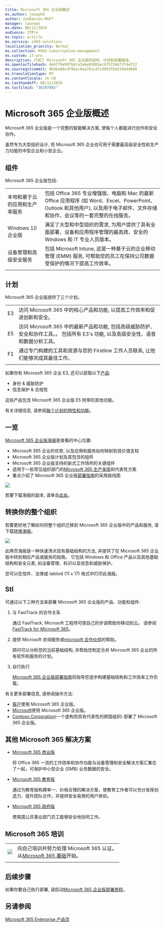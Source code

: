 ```yaml
---
title: Microsoft 365 企业版概述
ms.author: josephd
author: JoeDavies-MSFT
manager: laurawi
ms.date: 08/12/2019
audience: ITPro
ms.topic: article
ms.service: o365-solutions
localization_priority: Normal
ms.collection: M365-subscription-management
ms.custom: it-pro
description: 介绍了 Microsoft 365 企业版的组件、计划和部署路径。
ms.openlocfilehash: de67f9e99fbb7a3a6e85001ec675f16672f4ef22
ms.sourcegitcommit: 86dba00cd786ac8ea761cdfcd85dfbd33e64d088
ms.translationtype: MT
ms.contentlocale: zh-CN
ms.lasthandoff: 08/12/2019
ms.locfileid: "36297892"
---
```

# <a name="microsoft-365-enterprise-overview"></a>Microsoft 365 企业版概述

Microsoft 365 企业版是一个完整的智能解决方案, 使每个人都能进行创作和安全协作。 

虽然专为大型组织设计, 但 Microsoft 365 企业也可用于需要最高级安全性和生产力功能的中型企业和小型企业。 

## <a name="components"></a>组件

Microsoft 365 企业版包括:

|||
|:-------|:-----|
| 本地和基于云的应用和生产率服务 | 包括 Office 365 专业增强版、电脑和 Mac 的最新 Office 应用程序 (如 Word、Excel、PowerPoint、Outlook 和其他用户), 以及用于电子邮件、文件存储和协作、会议等的一套完整的在线服务。 |
| Windows 10 企业版 | 满足了大型和中型组织的需求, 为用户提供了具有全面部署、设备和应用程序管理的最高效、安全的 Windows 和 IT 专业人员版本。 |
| 设备管理和高级安全服务 | 包括 Microsoft Intune, 这是一种基于云的企业移动管理 (EMM) 服务, 可帮助您的员工在保持公司数据受保护的情况下提高工作效率。 |
|||

## <a name="plans"></a>计划

Microsoft 365 企业版提供了三个计划。

|||
|:-------|:-----|
| E3 | 访问 Microsoft 365 中的核心产品和功能, 以提高工作效率和促进创新和安全。 |
| E5 | 访问 Microsoft 365 中的最新产品和功能, 包括高级威胁防护、安全和协作工具。。 包括所有 E3's 功能, 以及高级安全性、语音和数据分析工具。 |
| F1 | 通过专门构建的工具和资源与您的 Firstline 工作人员联系, 让他们能够完成其最佳工作。 |
|||

如果你有 Microsoft 365 企业 E3, 还可以获取以下[产品](https://www.microsoft.com/microsoft-365/blog/2019/01/02/introducing-new-advanced-security-and-compliance-offerings-for-microsoft-365/):

- 身份 & 威胁防护
- 信息保护 & 合规性

这些产品包含 Microsoft 365 企业版 E5 附带的其他功能。

有关详细信息, 请参阅[每个计划的特性和功能](https://www.microsoft.com/microsoft-365/compare-all-microsoft-365-plans)。

## <a name="at-a-glance"></a>一览

[Microsoft 365 企业版海报](http://aka.ms/m365eposter)是查看的中心位置:

- Microsoft 365 企业的优势, 以及应用和服务如何映射到其价值支柱
- Microsoft 365 企业版计划及其包含的组件 
- Microsoft 365 企业版支持的新式工作场所的关键组件
- 适用于一些常见组织部门的[Microsoft 365 生产率库](https://www.microsoft.com/microsoft-365/success/)和代表性方案
- 重点介绍了 Microsoft 365 企业版[部署指南](deploy-microsoft-365-enterprise.md)的采用路线图

![](./media/m365-poster/m365e-poster.png)

若要下载海报的副本, 请单击[此处](https://github.com/MicrosoftDocs/microsoft-365-docs/raw/public/microsoft-365/enterprise/media/Microsoft365Enterprise.pdf)。


## <a name="transition-your-entire-organization"></a>转换你的整个组织

若要更好地了解如何将整个组织迁移到 Microsoft 365 企业版中的产品和服务, 请下载[转换海报](https://github.com/MicrosoftDocs/microsoft-365-docs/raw/public/microsoft-365/enterprise/media/deploy-microsoft-365-enterprise/transitionorgtom365.pdf)。

![](./media/deploy-microsoft-365-enterprise/TransitionOrgToM365.png)

此两页海报是一种快速清点现有基础结构的方法, 并提供了在 Microsoft 365 企业版中转到相应产品或服务的指南。 它包括 Windows 和 Office 产品以及其他基础结构和安全元素, 如设备管理、标识以及信息和威胁保护。

您可以在信件、法律或 tabloid (11 x 17) 格式中打印此海报。

## <a name="deploying"></a>Stl

可通过以下三种方法来部署 Microsoft 365 企业版的产品、功能和组件:

1. 与 FastTrack 的合作关系
  
   通过 FastTrack, Microsoft 工程师可按自己的步调帮助你移动到云。 请参阅 [FastTrack for Microsoft 365](https://fasttrack.microsoft.com/microsoft365)。
  
2. 提供 Microsoft 咨询服务或[microsoft 合作伙伴](https://partner.microsoft.com/)的帮助。

   顾问可以分析您的当前基础结构, 并帮助您制定合并 Microsoft 365 企业的所有软件和服务的计划。

3. 自行执行

   [Microsoft 365 企业版部署指南](deploy-microsoft-365-enterprise.md)将指导您逐步构建基础结构和工作效率工作负载。 

有关更多部署信息, 请参阅操作方法:

- [客户](deploy-microsoft-365-enterprise.md#how-customers-use-microsoft-365-enterprise)使用 Microsoft 365 企业版。
- [Microsoft](deploy-microsoft-365-enterprise.md#how-microsoft-uses-microsoft-365-enterprise)使用 Microsoft 365 企业版。
- [Contoso Corporation](contoso-overview.md)(一个虚构但具有代表性的跨国组织) 部署了 Microsoft 365 企业版。

## <a name="additional-microsoft-365-solutions"></a>其他 Microsoft 365 解决方案

- [Microsoft 365 商业版](https://docs.microsoft.com/microsoft-365/business/)
 
  将 Office 365 一流的工作效率和协作功能与设备管理和安全解决方案汇集在了一起，可保护中小型企业 (SMB) 业务数据的安全。

- [Microsoft 365 教育版](https://docs.microsoft.com/education)
 
  通过为教育版构建单一、价格合理的解决方案，使教育工作者可以充分发挥创造力、提升团队合作，并提供安全易用的用户体验。

- [Microsoft 365 政府版](https://www.microsoft.com/microsoft-365/government)
 
  使美国公共事业部门员工能够安全地协同工作。

## <a name="microsoft-365-training"></a>Microsoft 365 培训

|||
|:-------|:-----|
![](./media/m365-poster/m365-fundamentals.svg)| 向自己培训并努力处理 Microsoft 365 认证。 <BR> 从[Microsoft 365 基础](https://docs.microsoft.com/learn/paths/m365-fundamentals/)开始。
|||


## <a name="next-step"></a>后续步骤

如果你要自己执行部署, 请启动[Microsoft 365 企业版部署旅程](deploy-microsoft-365-enterprise.md)。

## <a name="see-also"></a>另请参阅

[Microsoft 365 Enterprise 产品页](https://www.microsoft.com/microsoft-365/enterprise)
